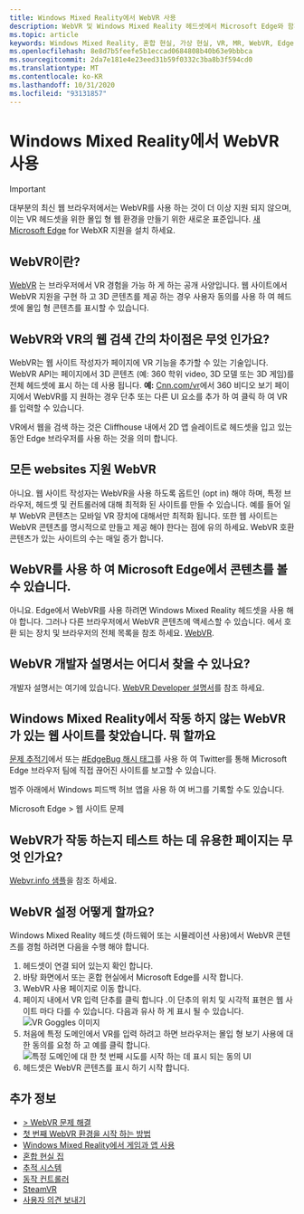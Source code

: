```yaml
---
title: Windows Mixed Reality에서 WebVR 사용
description: WebVR 및 Windows Mixed Reality 헤드셋에서 Microsoft Edge와 함께 사용 하는 방법을 설명 합니다.
ms.topic: article
keywords: Windows Mixed Reality, 혼합 현실, 가상 현실, VR, MR, WebVR, Edge, Microsoft Edge, 웹 검색
ms.openlocfilehash: 8e8d7b5feefe5b1eccad0684808b40b63e9bbbca
ms.sourcegitcommit: 2da7e181e4e23eed31b59f0332c3ba8b3f594cd0
ms.translationtype: MT
ms.contentlocale: ko-KR
ms.lasthandoff: 10/31/2020
ms.locfileid: "93131857"
---
```

# <a name="using-webvr-with-windows-mixed-reality"></a>Windows Mixed Reality에서 WebVR 사용

>[!IMPORTANT]
>대부분의 최신 웹 브라우저에서는 WebVR를 사용 하는 것이 더 이상 지원 되지 않으며,이는 VR 헤드셋을 위한 몰입 형 웹 환경을 만들기 위한 새로운 표준입니다. [새 Microsoft Edge](using-microsoft-edge.md) for WebXR 지원을 설치 하세요.

## <a name="what-is-webvr"></a>WebVR이란?

[WebVR](https://webvr.info) 는 브라우저에서 VR 경험을 가능 하 게 하는 공개 사양입니다. 웹 사이트에서 WebVR 지원을 구현 하 고 3D 콘텐츠를 제공 하는 경우 사용자 동의를 사용 하 여 헤드셋에 몰입 형 콘텐츠를 표시할 수 있습니다.

## <a name="what-is-the-difference-between-webvr-and-browsing-the-web-in-vr"></a>WebVR와 VR의 웹 검색 간의 차이점은 무엇 인가요?

WebVR는 웹 사이트 작성자가 페이지에 VR 기능을 추가할 수 있는 기술입니다. WebVR API는 페이지에서 3D 콘텐츠 (예: 360 학위 video, 3D 모델 또는 3D 게임)를 전체 헤드셋에 표시 하는 데 사용 됩니다. **예:** [Cnn.com/vr](http://cnn.com/vr)에서 360 비디오 보기 페이지에서 WebVR를 지 원하는 경우 단추 또는 다른 UI 요소를 추가 하 여 클릭 하 여 VR를 입력할 수 있습니다.

VR에서 웹을 검색 하는 것은 Cliffhouse 내에서 2D 앱 슬레이트로 헤드셋을 입고 있는 동안 Edge 브라우저를 사용 하는 것을 의미 합니다.

## <a name="do-all-websites-support-webvr"></a>모든 websites 지원 WebVR

아니요. 웹 사이트 작성자는 WebVR을 사용 하도록 옵트인 (opt in) 해야 하며, 특정 브라우저, 헤드셋 및 컨트롤러에 대해 최적화 된 사이트를 만들 수 있습니다. 예를 들어 일부 WebVR 콘텐츠는 모바일 VR 장치에 대해서만 최적화 됩니다. 또한 웹 사이트는 WebVR 콘텐츠를 명시적으로 만들고 제공 해야 한다는 점에 유의 하세요. WebVR 호환 콘텐츠가 있는 사이트의 수는 매일 증가 합니다.

## <a name="can-i-use-my-viveoculus-etc-to-view-webvr-content-in-microsoft-edge"></a>WebVR를 사용 하 여 Microsoft Edge에서 콘텐츠를 볼 수 있습니다.

아니요. Edge에서 WebVR를 사용 하려면 Windows Mixed Reality 헤드셋을 사용 해야 합니다. 그러나 다른 브라우저에서 WebVR 콘텐츠에 액세스할 수 있습니다. 에서 호환 되는 장치 및 브라우저의 전체 목록을 참조 하세요. [WebVR](http://webvr.rocks/).

## <a name="where-can-i-find-the-webvr-developer-documentation"></a>WebVR 개발자 설명서는 어디서 찾을 수 있나요?

개발자 설명서는 여기에 있습니다. [WebVR Developer 설명서](https://docs.microsoft.com/microsoft-edge/webvr/)를 참조 하세요.

## <a name="ive-found-a-website-with-webvr-that-doesnt-work-in-windows-mixed-reality-what-do-i-do"></a>Windows Mixed Reality에서 작동 하지 않는 WebVR가 있는 웹 사이트를 찾았습니다. 뭐 할까요

[문제 추적기](https://developer.microsoft.com/en-us/microsoft-edge/platform/issues/)에서 또는 [#EdgeBug 해시 태그](https://blogs.windows.com/msedgedev/2016/08/11/edgebug-twitter/)를 사용 하 여 Twitter를 통해 Microsoft Edge 브라우저 팀에 직접 끊어진 사이트를 보고할 수 있습니다.

범주 아래에서 Windows 피드백 허브 앱을 사용 하 여 버그를 기록할 수도 있습니다.

Microsoft Edge > 웹 사이트 문제

## <a name="what-is-a-good-page-to-test-if-webvr-is-working"></a>WebVR가 작동 하는지 테스트 하는 데 유용한 페이지는 무엇 인가요?

[Webvr.info 샘플](http://webvr.info/samples/XX-vr-controllers.html)을 참조 하세요.

## <a name="how-do-i-set-up-webvr"></a>WebVR 설정 어떻게 할까요?

Windows Mixed Reality 헤드셋 (하드웨어 또는 시뮬레이션 사용)에서 WebVR 콘텐츠를 경험 하려면 다음을 수행 해야 합니다.

1. 헤드셋이 연결 되어 있는지 확인 합니다.
2. 바탕 화면에서 또는 혼합 현실에서 Microsoft Edge를 시작 합니다.
3. WebVR 사용 페이지로 이동 합니다.
4. 페이지 내에서 VR 입력 단추를 클릭 합니다 .이 단추의 위치 및 시각적 표현은 웹 사이트 마다 다를 수 있습니다. 다음과 유사 하 게 표시 될 수 있습니다. \
   ![VR Goggles 이미지](images/75px-enter-vr.png)
5. 처음에 특정 도메인에서 VR를 입력 하려고 하면 브라우저는 몰입 형 보기 사용에 대 한 동의를 요청 하 고 예를 클릭 합니다. ![특정 도메인에 대 한 첫 번째 시도를 시작 하는 데 표시 되는 동의 UI](images/1053px-Webvr-consent-ui.png)
6. 헤드셋은 WebVR 콘텐츠를 표시 하기 시작 합니다.

## <a name="see-also"></a>추가 정보

* [> WebVR 문제 해결](webvr-questions.md)
* [첫 번째 WebVR 환경을 시작 하는 방법](using-games-and-apps-in-windows-mixed-reality.md#how-to-get-into-your-first-webvr-experience)
* [Windows Mixed Reality에서 게임과 앱 사용](using-games-and-apps-in-windows-mixed-reality.md)
* [혼합 현실 집](your-mixed-reality-home.md)
* [추적 시스템](tracking-system.md)
* [동작 컨트롤러](controllers-in-wmr.md)
* [SteamVR](using-steamvr-with-windows-mixed-reality.md)
* [사용자 의견 보내기](filing-feedback.md)
